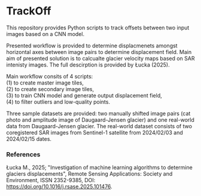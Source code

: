# TrackOff
This repository provides Python scripts to track offsets between two input images based on a CNN model.

Presented workflow is provided to determine displacmenets amongst horizontal axes between image pairs to determine displacement field. Main aim of presented solution is to calcualte glacier velocity maps based on SAR intenisty images. The full descirption is provided by Łucka (2025).

Main workflow consits of 4 scripts:\
(1) to create master image tiles,\
(2) to create secondary image tiles,\
(3) to train CNN model and generate output displacement field,\
(4) to filter outliers and low-quality points.

Three sample datasets are provided: two manually shifted image pairs (cat photo and amplitude image of Daugaard-Jensen glacier) and one real-world data from Daugaard-Jensen glacier. The real-world dataset consists of two coregistered SAR images from Sentinel-1 satellite from 2024/02/03 and 2024/02/15 dates.

### References
Łucka M., 2025; "Investigation of machine learning algorithms to determine glaciers displacements", Remote Sensing Applications: Society and Environment, ISSN 2352-9385, DOI: https://doi.org/10.1016/j.rsase.2025.101476.
